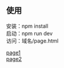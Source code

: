 ## 使用
安装：npm install<br/>
启动：npm run dev<br/>
访问：域名/page.html

[page1](https://spring011.github.io/vue2-project-template/dist/server/agentLogHistory.html)
<br/>
[page2](https://spring011.github.io/vue2-project-template/dist/server/agentLogHistory2.html)
